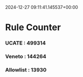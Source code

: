 2024-12-27 09:11:41.145537+00:00
# Rule Counter 
 ### UCATE : 499314

 ### Veneto : 144264

 ### Allowlist : 13930